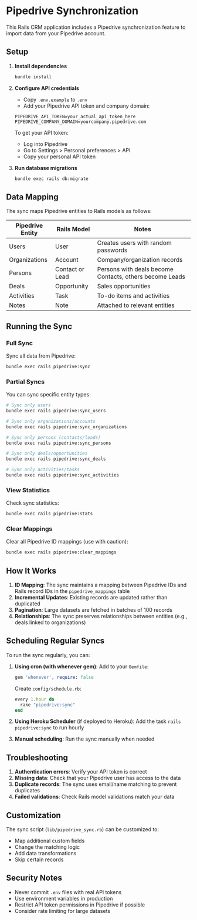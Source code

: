 # Pipedrive Synchronization

This Rails CRM application includes a Pipedrive synchronization feature to import data from your Pipedrive account.

## Setup

1. **Install dependencies**
   ```bash
   bundle install
   ```

2. **Configure API credentials**
   - Copy `.env.example` to `.env`
   - Add your Pipedrive API token and company domain:
   ```
   PIPEDRIVE_API_TOKEN=your_actual_api_token_here
   PIPEDRIVE_COMPANY_DOMAIN=yourcompany.pipedrive.com
   ```

   To get your API token:
   - Log into Pipedrive
   - Go to Settings > Personal preferences > API
   - Copy your personal API token

3. **Run database migrations**
   ```bash
   bundle exec rails db:migrate
   ```

## Data Mapping

The sync maps Pipedrive entities to Rails models as follows:

| Pipedrive Entity | Rails Model | Notes |
|-----------------|-------------|-------|
| Users | User | Creates users with random passwords |
| Organizations | Account | Company/organization records |
| Persons | Contact or Lead | Persons with deals become Contacts, others become Leads |
| Deals | Opportunity | Sales opportunities |
| Activities | Task | To-do items and activities |
| Notes | Note | Attached to relevant entities |

## Running the Sync

### Full Sync
Sync all data from Pipedrive:
```bash
bundle exec rails pipedrive:sync
```

### Partial Syncs
You can sync specific entity types:

```bash
# Sync only users
bundle exec rails pipedrive:sync_users

# Sync only organizations/accounts
bundle exec rails pipedrive:sync_organizations

# Sync only persons (contacts/leads)
bundle exec rails pipedrive:sync_persons

# Sync only deals/opportunities
bundle exec rails pipedrive:sync_deals

# Sync only activities/tasks
bundle exec rails pipedrive:sync_activities
```

### View Statistics
Check sync statistics:
```bash
bundle exec rails pipedrive:stats
```

### Clear Mappings
Clear all Pipedrive ID mappings (use with caution):
```bash
bundle exec rails pipedrive:clear_mappings
```

## How It Works

1. **ID Mapping**: The sync maintains a mapping between Pipedrive IDs and Rails record IDs in the `pipedrive_mappings` table
2. **Incremental Updates**: Existing records are updated rather than duplicated
3. **Pagination**: Large datasets are fetched in batches of 100 records
4. **Relationships**: The sync preserves relationships between entities (e.g., deals linked to organizations)

## Scheduling Regular Syncs

To run the sync regularly, you can:

1. **Using cron (with whenever gem)**:
   Add to your `Gemfile`:
   ```ruby
   gem 'whenever', require: false
   ```
   
   Create `config/schedule.rb`:
   ```ruby
   every 1.hour do
     rake "pipedrive:sync"
   end
   ```

2. **Using Heroku Scheduler** (if deployed to Heroku):
   Add the task `rails pipedrive:sync` to run hourly

3. **Manual scheduling**:
   Run the sync manually when needed

## Troubleshooting

1. **Authentication errors**: Verify your API token is correct
2. **Missing data**: Check that your Pipedrive user has access to the data
3. **Duplicate records**: The sync uses email/name matching to prevent duplicates
4. **Failed validations**: Check Rails model validations match your data

## Customization

The sync script (`lib/pipedrive_sync.rb`) can be customized to:
- Map additional custom fields
- Change the matching logic
- Add data transformations
- Skip certain records

## Security Notes

- Never commit `.env` files with real API tokens
- Use environment variables in production
- Restrict API token permissions in Pipedrive if possible
- Consider rate limiting for large datasets